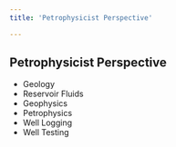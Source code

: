 ```yaml
---
title: 'Petrophysicist Perspective'

---
```


## Petrophysicist Perspective

- Geology
- Reservoir Fluids
- Geophysics
- Petrophysics
- Well Logging
- Well Testing

